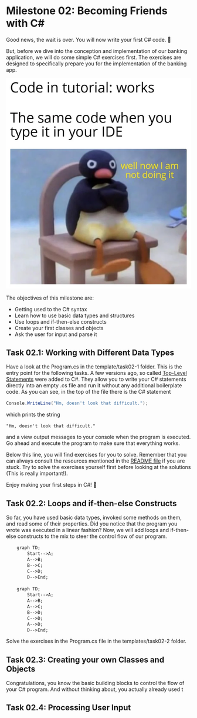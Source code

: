# Milestone 02: Becoming Friends with C#

Good news, the wait is over. You will now write your first C# code. 🥳

But, before we dive into the conception and implementation of our banking application, we will do some simple C# exercises first. The exercises are designed to specifically prepare you for the implementation of the banking app.

![Tutorial versus IDE](../pictures/tutorial_versus_ide.webp)

The objectives of this milestone are:

- Getting used to the C# syntax
- Learn how to use basic data types and structures
- Use loops and if-then-else constructs
- Create your first classes and objects
- Ask the user for input and parse it

## Task 02.1: Working with Different Data Types

Have a look at the Program.cs in the template/task02-1 folder. This is the entry point for the following tasks. A few versions ago, so called [Top-Level Statements](https://learn.microsoft.com/en-us/dotnet/csharp/whats-new/tutorials/top-level-statements) were added to C#. They allow you to write your C# statements directly into an empty .cs file and run it without any additional boilerplate code. As you can see, in the top of the file there is the C# statement

```csharp
Console.WriteLine("Hm, doesn't look that difficult.");
```

which prints the string

```
"Hm, doesn't look that difficult."
```

and a view output messages to your console when the program is executed. Go ahead and execute the program to make sure that everything works.

Below this line, you will find exercises for you to solve. Remember that you can always consult the resources mentioned in the [README file](../README.md) if you are stuck. Try to solve the exercises yourself first before looking at the solutions (This is really important!).

Enjoy making your first steps in C#! 🥳

## Task 02.2: Loops and if-then-else Constructs

So far, you have used basic data types, invoked some methods on them, and read some of their properties. Did you notice that the program you wrote was executed in a linear fashion? Now, we will add loops and if-then-else constructs to the mix to steer the control flow of our program.

```mermaid
    graph TD;
        Start-->A;
        A-->B;
        B-->C;
        C-->D;
        D-->End;

    graph TD;
        Start-->A;
        A-->B;
        A-->C;
        B-->D;
        C-->D;
        A-->D;
        D-->End;
```

Solve the exercises in the Program.cs file in the templates/task02-2 folder.

## Task 02.3: Creating your own Classes and Objects

Congratulations, you know the basic building blocks to control the flow of your C# program. And without thinking about, you actually already used t

## Task 02.4: Processing User Input

